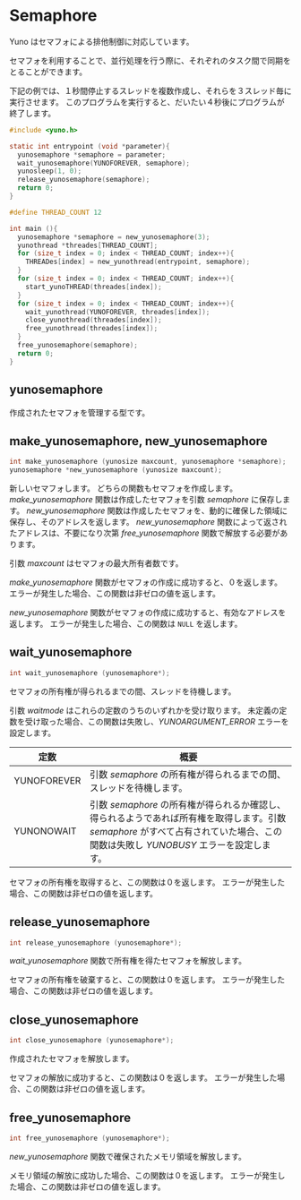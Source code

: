 
# Semaphore

Yuno はセマフォによる排他制御に対応しています。

セマフォを利用することで、並行処理を行う際に、それぞれのタスク間で同期をとることができます。

下記の例では、１秒間停止するスレッドを複数作成し、それらを３スレッド毎に実行させます。
このプログラムを実行すると、だいたい４秒後にプログラムが終了します。

```c
#include <yuno.h>

static int entrypoint (void *parameter){
  yunosemaphore *semaphore = parameter;
  wait_yunosemaphore(YUNOFOREVER, semaphore);
  yunosleep(1, 0);
  release_yunosemaphore(semaphore);
  return 0;
}

#define THREAD_COUNT 12

int main (){
  yunosemaphore *semaphore = new_yunosemaphore(3);
  yunothread *threades[THREAD_COUNT];
  for (size_t index = 0; index < THREAD_COUNT; index++){
    THREADes[index] = new_yunothread(entrypoint, semaphore);
  }
  for (size_t index = 0; index < THREAD_COUNT; index++){
    start_yunoTHREAD(threades[index]);
  }
  for (size_t index = 0; index < THREAD_COUNT; index++){
    wait_yunothread(YUNOFOREVER, threades[index]);
    close_yunothread(threades[index]);
    free_yunothread(threades[index]);
  }
  free_yunosemaphore(semaphore);
  return 0;
}
```

## yunosemaphore

作成されたセマフォを管理する型です。

## make_yunosemaphore, new_yunosemaphore

```c
int make_yunosemaphore (yunosize maxcount, yunosemaphore *semaphore);
yunosemaphore *new_yunosemaphore (yunosize maxcount);
```

新しいセマフォします。
どちらの関数もセマフォを作成します。
*make_yunosemaphore* 関数は作成したセマフォを引数 *semaphore* に保存します。
*new_yunosemaphore* 関数は作成したセマフォを、動的に確保した領域に保存し、そのアドレスを返します。
*new_yunosemaphore* 関数によって返されたアドレスは、不要になり次第 *free_yunosemaphore* 関数で解放する必要があります。

引数 *maxcount* はセマフォの最大所有者数です。

*make_yunosemaphore* 関数がセマフォの作成に成功すると、０を返します。
エラーが発生した場合、この関数は非ゼロの値を返します。

*new_yunosemaphore* 関数がセマフォの作成に成功すると、有効なアドレスを返します。
エラーが発生した場合、この関数は `NULL` を返します。

## wait_yunosemaphore

```c
int wait_yunosemaphore (yunosemaphore*);
```

セマフォの所有権が得られるまでの間、スレッドを待機します。

引数 *waitmode* はこれらの定数のうちのいずれかを受け取ります。
未定義の定数を受け取った場合、この関数は失敗し、*YUNOARGUMENT_ERROR* エラーを設定します。

| 定数 | 概要 | 
| ---- | ---- | 
| YUNOFOREVER | 引数 *semaphore* の所有権が得られるまでの間、スレッドを待機します。 | 
| YUNONOWAIT  | 引数 *semaphore* の所有権が得られるか確認し、得られるようであれば所有権を取得します。引数 *semaphore* がすべて占有されていた場合、この関数は失敗し *YUNOBUSY* エラーを設定します。 | 

セマフォの所有権を取得すると、この関数は０を返します。
エラーが発生した場合、この関数は非ゼロの値を返します。

## release_yunosemaphore

```c
int release_yunosemaphore (yunosemaphore*);
```

*wait_yunosemaphore* 関数で所有権を得たセマフォを解放します。

セマフォの所有権を破棄すると、この関数は０を返します。
エラーが発生した場合、この関数は非ゼロの値を返します。

## close_yunosemaphore

```c
int close_yunosemaphore (yunosemaphore*);
```

作成されたセマフォを解放します。

セマフォの解放に成功すると、この関数は０を返します。
エラーが発生した場合、この関数は非ゼロの値を返します。

## free_yunosemaphore

```c
int free_yunosemaphore (yunosemaphore*);
```

*new_yunosemaphore* 関数で確保されたメモリ領域を解放します。

メモリ領域の解放に成功した場合、この関数は０を返します。
エラーが発生した場合、この関数は非ゼロの値を返します。
